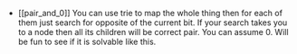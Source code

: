 - [[pair_and_0]] You can use trie to map the whole thing then for each of them just search for opposite of the current bit. If your search takes you to a node then all its children will be correct pair. You can assume 0. Will be fun to see if it is solvable like this.